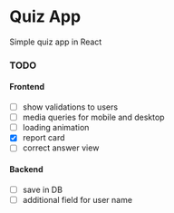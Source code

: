 # Quiz App
Simple quiz app in React

### TODO
#### Frontend
- [ ] show validations to users
- [ ] media queries for mobile and desktop
- [ ] loading animation
- [x] report card
- [ ] correct answer view

#### Backend
- [ ] save in DB
- [ ] additional field for user name